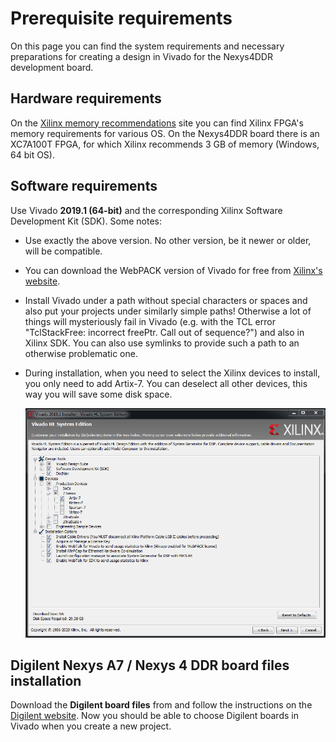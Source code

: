 # Prerequisite requirements



On this page you can find the system requirements and necessary preparations for creating a design in Vivado for the Nexys4DDR development board.


## Hardware requirements

On the [Xilinx memory recommendations](http://www.xilinx.com/design-tools/vivado/memory.htm) site you can find Xilinx FPGA's memory requirements for various OS. On the Nexys4DDR board there is an XC7A100T FPGA, for which Xilinx recommends 3 GB of memory (Windows, 64 bit OS).


## Software requirements

Use Vivado **2019.1 (64-bit)** and the corresponding Xilinx Software Development Kit (SDK). Some notes:

- Use exactly the above version. No other version, be it newer or older, will be compatible.
- You can download the WebPACK version of Vivado for free from [Xilinx's website](https://www.xilinx.com/support/download.html).
- Install Vivado under a path without special characters or spaces and also put your projects under similarly simple paths! Otherwise a lot of things will mysteriously fail in Vivado (e.g. with the TCL error "TclStackFree: incorrect freePtr. Call out of sequence?") and also in Xilinx SDK. You can also use symlinks to provide such a path to an otherwise problematic one.
- During installation, when you need to select the Xilinx devices to install, you only need to add Artix-7. You can deselect all other devices, this way you will save some disk space.

	![Vivado installation items](Images/VivadoInstallationItems.png)


## Digilent Nexys A7 / Nexys 4 DDR board files installation

Download the **Digilent board files** from and follow the instructions on the [Digilent website](https://reference.digilentinc.com/vivado/installing-vivado/start). Now you should be able to choose Digilent boards in Vivado when you create a new project.